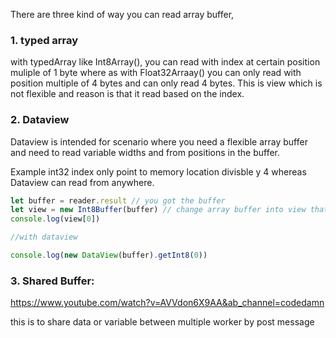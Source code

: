 There are three kind of way you can read array buffer,
### 1. typed array

with typedArray like Int8Array(), you can read with index at certain position muliple of 1 byte where as with Float32Arraay() you can only read with position multiple of 4 bytes and
can only read 4 bytes. This is view which is not flexible and reason is that it read based on the index.

### 2. Dataview

Dataview is intended for scenario where you need a flexible array buffer and need to read variable widths and from positions in the buffer.

Example int32 index only point to memory location divisble y 4 whereas Dataview can read from anywhere.

```javascript
let buffer = reader.result // you got the buffer
let view = new Int8Buffer(buffer) // change array buffer into view that we can access by index
console.log(view[0])

//with dataview

console.log(new DataView(buffer).getInt8(0))
```

### 3. Shared Buffer:

https://www.youtube.com/watch?v=AVVdon6X9AA&ab_channel=codedamn

this is to share data or variable between multiple worker by post message 
